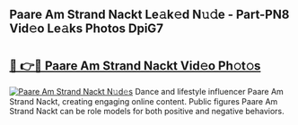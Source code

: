 ## Paare Am Strand Nackt Le𝚊k𝚎d N𝚞𝚍e - Part-PN8 Vid𝚎o Le𝚊ks Photos DpiG7

# <h2><a href="http://fb2f5tn.evod.top/?m=Paare+Am+Strand+Nackt">🔗 👉🔴 Paare Am Strand Nackt Vid𝚎o Ph𝚘t𝚘s</a></h2>

[![Paare Am Strand Nackt N𝚞d𝚎s](https://i.imgur.com/8V9OHl7.gif)](http://fb2f5tn.evod.top/?m=Paare+Am+Strand+Nackt)
Dance and lifestyle influencer Paare Am Strand Nackt, creating engaging online content. Public figures Paare Am Strand Nackt can be role models for both positive and negative behaviors. 
